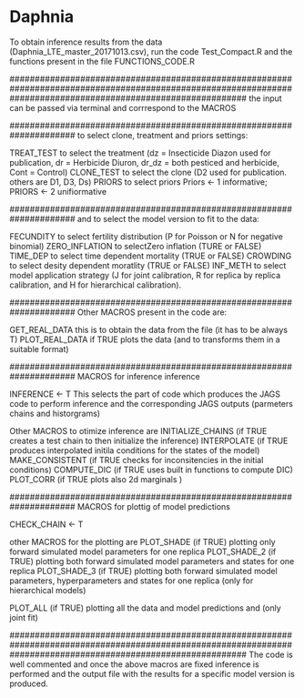 # Daphnia

To obtain inference results from the data (Daphnia_LTE_master_20171013.csv), run the code Test_Compact.R and the functions present in the file FUNCTIONS_CODE.R

###############################################################################################################################################################
the input can be passed via terminal and corrrespond to the MACROS 

#####################################################################
to select clone, treatment and priors settings:

TREAT_TEST   to select the treatment (dz = Insecticide Diazon used for publication, dr = Herbicide Diuron, dr_dz = both pesticed and herbicide, Cont = Control)
CLONE_TEST   to select the clone (D2 used for publication. others are D1, D3, Ds)
PRIORS       to select priors Priors <- 1 informative; PRIORS <- 2 unifiormative

#####################################################################
and to select the model version to fit to the data:

FECUNDITY      to select fertility distribution     (P for Poisson or N for negative binomial)
ZERO_INFLATION to selectZero inflation              (TURE or FALSE)
TIME_DEP       to select time dependent mortality   (TRUE or FALSE)
CROWDING       to select desity dependent moratlity (TRUE or FALSE)
INF_METH       to select model application strategy (J for joint calibration, 
                                                     R for replica by replica calibration, and 
                                                     H for hierarchical calibration).

#####################################################################
Other MACROS present in the code are:

GET_REAL_DATA   this is to obtain the data from the file (it has to be always T)
PLOT_REAL_DATA  if TRUE plots the data (and to transforms them in a suitable format)

#####################################################################
MACROS for inference inference

INFERENCE   <- T  This selects the part of code which produces the JAGS code to perform inference
                  and the corresponding JAGS outputs (parmeters chains and historgrams)

Other MACROS to otimize inference are
INITIALIZE_CHAINS      (if TRUE creates a test chain to then initialize the inference)
INTERPOLATE            (if TRUE produces interpolated initila conditions for the states of the model)
MAKE_CONSISTENT        (if TRUE checks for inconsitencies in the initial conditions)
COMPUTE_DIC            (if TRUE uses built in functions to compute DIC)
PLOT_CORR              (if TRUE plots also 2d marginals )                                                    

#####################################################################
MACROS for plottig of model predictions

CHECK_CHAIN <- T 

other MACROS for the plotting are
PLOT_SHADE    (if TRUE) plotting only forward simulated model parameters for one replica
PLOT_SHADE_2  (if TRUE) plotting both forward simulated model parameters and states for one replica
PLOT_SHADE_3  (if TRUE) plotting both forward simulated model parameters, hyperparameters and states  for one replica (only for hierarchical models)

PLOT_ALL      (if TRUE) plotting all the data and model predictions and (only joint fit) 

###############################################################################################################################################################
The code is well commented and once the above macros are fixed inference is performed and the output file with the results for a specific model version is produced.

                                                     
